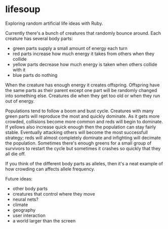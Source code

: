 lifesoup
========

Exploring random artificial life ideas with Ruby.

Currently there's a bunch of creatures that randomly bounce around. Each creature has several body parts:
* green parts supply a small amount of energy each turn
* red parts increase how much energy it takes from others when they collide
* yellow parts decrease how much energy is taken when others collide with it
* blue parts do nothing

When the creature has enough energy it creates offspring. Offspring have the same parts as their parent except one part will be randomly changed into something else. Creatures die when they get too old or when they run out of energy.

Populations tend to follow a boom and bust cycle. Creatures with many green parts will reproduce the most and quickly dominate. As it gets more crowded, collisions become more common and reds will begin to dominate. If yellows also increase quick enough then the population can stay fairly stable. Eventually attacking others will become the most successfull strategy; reds will almost completely dominate and infighting will decimate the population. Sometimes there's enough greens for a small group of survivors to restart the cycle but sometimes it crashes so quickly that they all die off.

If you think of the different body parts as alleles, then it's a neat example of how crowding can affects allele frequency.

Future ideas:
* other body parts
* creatures that control where they move
* neural nets?
* climate
* geography
* user interaction
* a world larger than the screen
